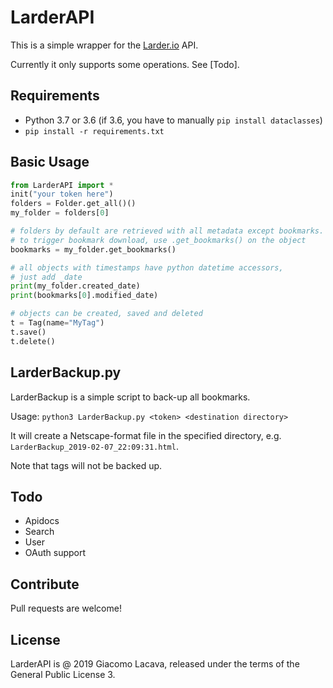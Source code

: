 LarderAPI
========

This is a simple wrapper for the [Larder.io](https://larder.io) API.

Currently it only supports some operations. See [Todo].

Requirements
-----------

* Python 3.7 or 3.6 (if 3.6, you have to manually `pip install dataclasses`)
* `pip install -r requirements.txt`

Basic Usage
----------

```python
from LarderAPI import *
init("your token here")
folders = Folder.get_all()()
my_folder = folders[0]

# folders by default are retrieved with all metadata except bookmarks.
# to trigger bookmark download, use .get_bookmarks() on the object
bookmarks = my_folder.get_bookmarks()

# all objects with timestamps have python datetime accessors,
# just add _date
print(my_folder.created_date)
print(bookmarks[0].modified_date)

# objects can be created, saved and deleted
t = Tag(name="MyTag")
t.save()
t.delete()

```

LarderBackup.py
---------------
LarderBackup is a simple script to back-up all bookmarks.

Usage: `python3 LarderBackup.py <token> <destination directory>`

It will create a Netscape-format file in the specified directory,
e.g. `LarderBackup_2019-02-07_22:09:31.html`.

Note that tags will not be backed up. 

Todo
----

* Apidocs
* Search
* User
* OAuth support

Contribute
----------

Pull requests are welcome! 

License
-------

LarderAPI is @ 2019 Giacomo Lacava, released under the terms of 
the General Public License 3.